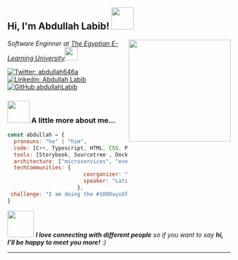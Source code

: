 <h2> Hi, I'm Abdullah Labib! <img src="https://media.giphy.com/media/mqQN901gsX0HgF6LjF/giphy.gif" width="50"></h2>
<img align='right' src="https://media.giphy.com/media/ge7l7e5EiHUYI3e71P/giphy.gif" width="230">
<p><em>Software Enginner at <a href="https://www.eelu.edu.eg/en/">The Egyptian E-Learning University</a><img src="https://media.giphy.com/media/fYSnHlufseco8Fh93Z/giphy.gif" width="30"></em></p>

[![Twitter: abdullah646a](https://img.shields.io/twitter/follow/abdullah646a?style=social)](https://twitter.com/abdullah646a)
[![Linkedin: Abdullah Labib](https://img.shields.io/badge/-abdullah-blue?style=flat-square&logo=Linkedin&logoColor=white&link=https://www.linkedin.com/in/abdullah-labib-1b0800203/)](https://www.linkedin.com/in/abdullah-labib-1b0800203/)
[![GitHub abdullahLabib](https://img.shields.io/github/followers/abdullahLabib?label=follow&style=social)](https://github.com/abdullahLabib)


### <img src="https://media.giphy.com/media/VgCDAzcKvsR6OM0uWg/giphy.gif" width="50"> A little more about me...  

```javascript
const abdullah = {
  pronouns: "he" | "him",
  code: [C++, Typescript, HTML, CSS, PHP, Java],
  tools: [Storybook, Sourcetree , Docker],
  architecture: ["microservices", "event-driven", "design system pattern"],
  techCommunities: {
                        coorganizer: "AfroPython",
                        speaker: "Latinity",
                      },
 challenge: "I am doing the #100DaysOfCode challenge focused on PHP and typescript"
}
```

<img src="https://media.giphy.com/media/VgCDAzcKvsR6OM0uWg/giphy.gif" width="60"> <em><b>I love connecting with different people</b> so if you want to say <b>hi, I'll be happy to meet you more!</b> :)</em>

---
